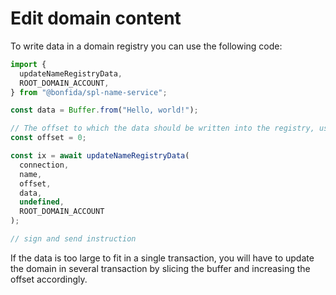 # Edit domain content

To write data in a domain registry you can use the following code:

```js
import {
  updateNameRegistryData,
  ROOT_DOMAIN_ACCOUNT,
} from "@bonfida/spl-name-service";

const data = Buffer.from("Hello, world!");

// The offset to which the data should be written into the registry, usually 0
const offset = 0;

const ix = await updateNameRegistryData(
  connection,
  name,
  offset,
  data,
  undefined,
  ROOT_DOMAIN_ACCOUNT
);

// sign and send instruction
```

If the data is too large to fit in a single transaction, you will have to update the domain in several transaction by slicing the buffer and increasing the offset accordingly.
